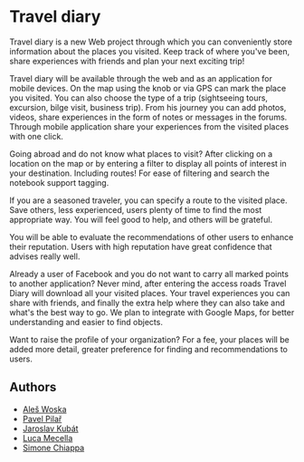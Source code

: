 # Travel diary

Travel diary is a new Web project through which you can conveniently store information about the places you visited. Keep track of where you've been, share experiences with friends and plan your next exciting trip!

Travel diary will be available through the web and as an application for mobile devices. On the map using the knob or via GPS can mark the place you visited. You can also choose the type of a trip (sightseeing tours, excursion, bilge visit, business trip). From his journey you can add photos, videos, share experiences in the form of notes or messages in the forums. Through mobile application share your experiences from the visited places with one click.

Going abroad and do not know what places to visit? After clicking on a location on the map or by entering a filter to display all points of interest in your destination. Including routes! For ease of filtering and search the notebook support tagging.    

If you are a seasoned traveler, you can specify a route to the visited place. Save others, less experienced, users plenty of time to find the most appropriate way. You will feel good to help, and others will be grateful.

You will be able to evaluate the recommendations of other users to enhance their reputation. Users with high reputation have great confidence that advises really well.

Already a user of Facebook and you do not want to carry all marked points to another application? Never mind, after entering the access roads Travel Diary will download all your visited places. Your travel experiences you can share with friends, and finally the extra help where they can also take and what's the best way to go. We plan to integrate with Google Maps, for better understanding and easier to find objects.

Want to raise the profile of your organization? For a fee, your places will be added more detail, greater preference for finding and recommendations to users.

## Authors
* [Aleš Woska](http://github.com/ales-woska)
* [Pavel Pilař](http://github.com/bageta)
* [Jaroslav Kubát](http://github.com/j4rd4)
* [Luca Mecella](http://github.com/luca89)
* [Simone Chiappa](http://github.com/Simone88)